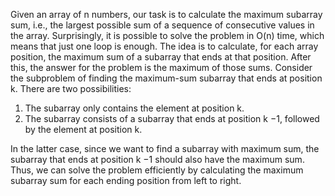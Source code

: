 Given an array of n numbers, our task is to calculate the maximum subarray sum, i.e., the largest possible sum of a sequence of consecutive values in the array. 
Surprisingly, it is possible to solve the problem in O(n) time, which means that just one loop is enough. The idea is to calculate, for each array position, the maximum sum of a subarray that ends at that position. After this, the answer for the problem is the maximum of those sums.
Consider the subproblem of finding the maximum-sum subarray that ends at position k. There are two possibilities:

1. The subarray only contains the element at position k.
2. The subarray consists of a subarray that ends at position k −1, followed by the element at position k.

In the latter case, since we want to find a subarray with maximum sum, the subarray that ends at position k −1 should also have the maximum sum. Thus, we can solve the problem  efficiently by calculating the maximum subarray sum for each ending position from left to right.   